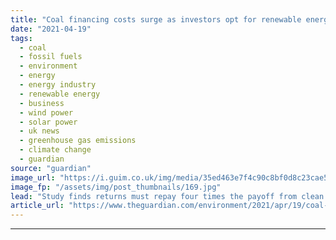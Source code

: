 ```yaml
---
title: "Coal financing costs surge as investors opt for renewable energy"
date: "2021-04-19"
tags: 
  - coal
  - fossil fuels
  - environment
  - energy
  - energy industry
  - renewable energy
  - business
  - wind power
  - solar power
  - uk news
  - greenhouse gas emissions
  - climate change
  - guardian
source: "guardian"
image_url: "https://i.guim.co.uk/img/media/35ed463e7f4c90c8bf0d8c23cae5bb0c3583796a/0_1341_4200_2520/master/4200.jpg?width=460&quality=85&auto=format&fit=max&s=e1c5945e12b2315be88e87a9d11db4dc"
image_fp: "/assets/img/post_thumbnails/169.jpg"
lead: "Study finds returns must repay four times the payoff from clean energy investment to justify escalating risk Coal financing costs have surged over the last decade as investors demand returns four times as high as the payoff required from renewable en..."
article_url: "https://www.theguardian.com/environment/2021/apr/19/coal-financing-costs-surge-as-investors-opt-for-renewable-energy"
---
```


---
